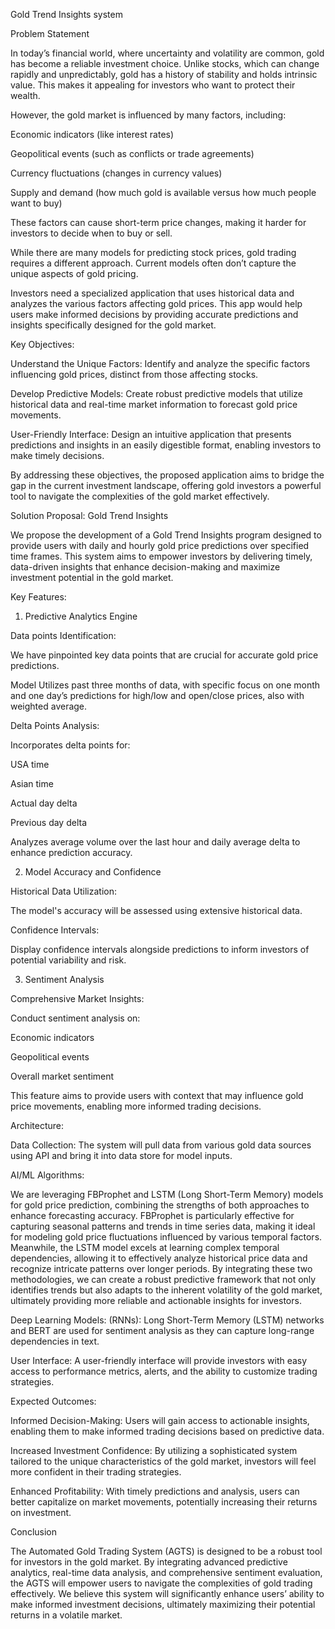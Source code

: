  

Gold Trend Insights system 

Problem Statement 

In today’s financial world, where uncertainty and volatility are common, gold has become a reliable investment choice. Unlike stocks, which can change rapidly and unpredictably, gold has a history of stability and holds intrinsic value. This makes it appealing for investors who want to protect their wealth. 

However, the gold market is influenced by many factors, including: 

Economic indicators (like interest rates) 

Geopolitical events (such as conflicts or trade agreements) 

Currency fluctuations (changes in currency values) 

Supply and demand (how much gold is available versus how much people want to buy) 

These factors can cause short-term price changes, making it harder for investors to decide when to buy or sell. 

While there are many models for predicting stock prices, gold trading requires a different approach. Current models often don’t capture the unique aspects of gold pricing. 

Investors need a specialized application that uses historical data and analyzes the various factors affecting gold prices. This app would help users make informed decisions by providing accurate predictions and insights specifically designed for the gold market. 

Key Objectives: 

Understand the Unique Factors: Identify and analyze the specific factors influencing gold prices, distinct from those affecting stocks. 

Develop Predictive Models: Create robust predictive models that utilize historical data and real-time market information to forecast gold price movements. 

User-Friendly Interface: Design an intuitive application that presents predictions and insights in an easily digestible format, enabling investors to make timely decisions. 

 

By addressing these objectives, the proposed application aims to bridge the gap in the current investment landscape, offering gold investors a powerful tool to navigate the complexities of the gold market effectively. 

Solution Proposal: Gold Trend Insights  

We propose the development of a Gold Trend Insights program designed to provide users with daily and hourly gold price predictions over specified time frames. This system aims to empower investors by delivering timely, data-driven insights that enhance decision-making and maximize investment potential in the gold market. 

Key Features: 

1. Predictive Analytics Engine 

Data points Identification: 

We have pinpointed key data points that are crucial for accurate gold price predictions. 

Model Utilizes past three months of data, with specific focus on one month and one day’s predictions for high/low and open/close prices, also with weighted average. 

Delta Points Analysis: 

Incorporates delta points for: 

USA time 

Asian time 

Actual day delta 

Previous day delta 

Analyzes average volume over the last hour and daily average delta to enhance prediction accuracy. 

2. Model Accuracy and Confidence 

Historical Data Utilization: 

The model's accuracy will be assessed using extensive historical data. 

Confidence Intervals: 

Display confidence intervals alongside predictions to inform investors of potential variability and risk. 

3. Sentiment Analysis 

Comprehensive Market Insights: 

Conduct sentiment analysis on: 

Economic indicators 

Geopolitical events 

Overall market sentiment 

This feature aims to provide users with context that may influence gold price movements, enabling more informed trading decisions. 

Architecture: 

 

Data Collection: The system will pull data from various gold data sources using API and bring it into data store for model inputs.  

AI/ML Algorithms: 

We are leveraging FBProphet and LSTM (Long Short-Term Memory) models for gold price prediction, combining the strengths of both approaches to enhance forecasting accuracy. FBProphet is particularly effective for capturing seasonal patterns and trends in time series data, making it ideal for modeling gold price fluctuations influenced by various temporal factors. Meanwhile, the LSTM model excels at learning complex temporal dependencies, allowing it to effectively analyze historical price data and recognize intricate patterns over longer periods. By integrating these two methodologies, we can create a robust predictive framework that not only identifies trends but also adapts to the inherent volatility of the gold market, ultimately providing more reliable and actionable insights for investors. 

Deep Learning Models: (RNNs): Long Short-Term Memory (LSTM) networks and BERT are used for sentiment analysis as they can capture long-range dependencies in text.  

User Interface: A user-friendly interface will provide investors with easy access to performance metrics, alerts, and the ability to customize trading strategies. 

Expected Outcomes: 

Informed Decision-Making: Users will gain access to actionable insights, enabling them to make informed trading decisions based on predictive data. 

Increased Investment Confidence: By utilizing a sophisticated system tailored to the unique characteristics of the gold market, investors will feel more confident in their trading strategies. 

Enhanced Profitability: With timely predictions and analysis, users can better capitalize on market movements, potentially increasing their returns on investment. 

Conclusion 

The Automated Gold Trading System (AGTS) is designed to be a robust tool for investors in the gold market. By integrating advanced predictive analytics, real-time data analysis, and comprehensive sentiment evaluation, the AGTS will empower users to navigate the complexities of gold trading effectively. We believe this system will significantly enhance users’ ability to make informed investment decisions, ultimately maximizing their potential returns in a volatile market. 

  

 

 

 
